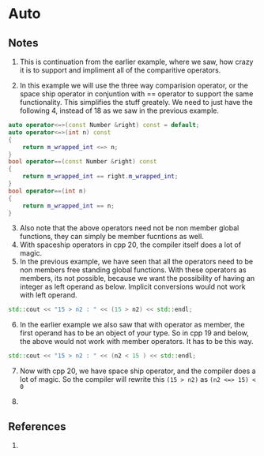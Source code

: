 # Auto

## Notes
1. This is continuation from the earlier example, where we saw, how crazy it is to support and impliment all of the comparitive operators. 

2. In this example we will use the three way comparision operator, or the space ship operator in conjuntion with == operator to support the same functionality. This simplifies the stuff greately. We need to just have the following 4, instead of 18 as we saw in the previous example. 

```cpp
auto operator<=>(const Number &right) const = default;
auto operator<=>(int n) const
{
    return m_wrapped_int <=> n;
}
bool operator==(const Number &right) const
{
    return m_wrapped_int == right.m_wrapped_int;
}
bool operator==(int n)
{
    return m_wrapped_int == n;
}
```

3. Also note that the above operators need not be non member global functions, they can simply be member fucntions as well. 
4. With spaceship operators in cpp 20, the compiler itself does a lot of magic.  
5. In the previous example, we have seen that all the operators need to be non members free standing global functions. With these operators as members, its not possible, because we want the possibility of having an integer as left operand as below. Implicit conversions would not work with left operand. 

```cpp
std::cout << "15 > n2 : " << (15 > n2) << std::endl;
```

6. In the earlier example we also saw that with operator as member, the first operand has to be an object of your type. So in cpp 19 and below, the above would not work with member operators. It has to be this way. 

```cpp
std::cout << "15 > n2 : " << (n2 < 15 ) << std::endl;
```

7. Now with cpp 20, we have space ship operator, and the compiler does a lot of magic. So the compiler will rewrite this `(15 > n2)` as `(n2 <=> 15) < 0`

8. 

## References

1. 

